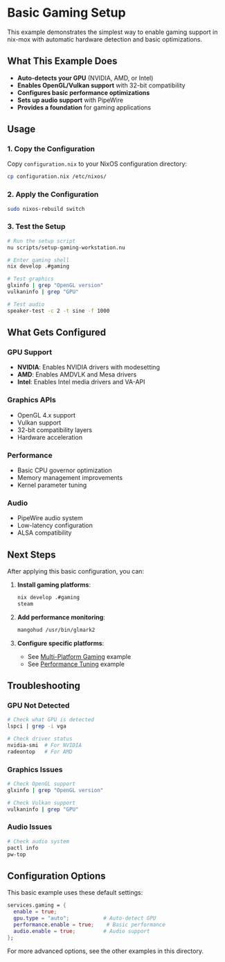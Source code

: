 # Basic Gaming Setup

This example demonstrates the simplest way to enable gaming support in nix-mox with automatic hardware detection and basic optimizations.

## What This Example Does

- **Auto-detects your GPU** (NVIDIA, AMD, or Intel)
- **Enables OpenGL/Vulkan support** with 32-bit compatibility
- **Configures basic performance optimizations**
- **Sets up audio support** with PipeWire
- **Provides a foundation** for gaming applications

## Usage

### 1. Copy the Configuration

Copy `configuration.nix` to your NixOS configuration directory:

```bash
cp configuration.nix /etc/nixos/
```

### 2. Apply the Configuration

```bash
sudo nixos-rebuild switch
```

### 3. Test the Setup

```bash
# Run the setup script
nu scripts/setup-gaming-workstation.nu

# Enter gaming shell
nix develop .#gaming

# Test graphics
glxinfo | grep "OpenGL version"
vulkaninfo | grep "GPU"

# Test audio
speaker-test -c 2 -t sine -f 1000
```

## What Gets Configured

### GPU Support
- **NVIDIA**: Enables NVIDIA drivers with modesetting
- **AMD**: Enables AMDVLK and Mesa drivers
- **Intel**: Enables Intel media drivers and VA-API

### Graphics APIs
- OpenGL 4.x support
- Vulkan support
- 32-bit compatibility layers
- Hardware acceleration

### Performance
- Basic CPU governor optimization
- Memory management improvements
- Kernel parameter tuning

### Audio
- PipeWire audio system
- Low-latency configuration
- ALSA compatibility

## Next Steps

After applying this basic configuration, you can:

1. **Install gaming platforms**:
   ```bash
   nix develop .#gaming
   steam
   ```

2. **Add performance monitoring**:
   ```bash
   mangohud /usr/bin/glmark2
   ```

3. **Configure specific platforms**:
   - See [Multi-Platform Gaming](../05-multi-platform/) example
   - See [Performance Tuning](../03-performance-tuning/) example

## Troubleshooting

### GPU Not Detected
```bash
# Check what GPU is detected
lspci | grep -i vga

# Check driver status
nvidia-smi  # For NVIDIA
radeontop   # For AMD
```

### Graphics Issues
```bash
# Check OpenGL support
glxinfo | grep "OpenGL version"

# Check Vulkan support
vulkaninfo | grep "GPU"
```

### Audio Issues
```bash
# Check audio system
pactl info
pw-top
```

## Configuration Options

This basic example uses these default settings:

```nix
services.gaming = {
  enable = true;
  gpu.type = "auto";           # Auto-detect GPU
  performance.enable = true;    # Basic performance
  audio.enable = true;         # Audio support
};
```

For more advanced options, see the other examples in this directory. 
